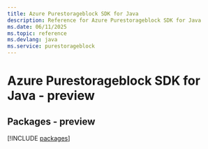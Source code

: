 ```yaml
---
title: Azure Purestorageblock SDK for Java
description: Reference for Azure Purestorageblock SDK for Java
ms.date: 06/11/2025
ms.topic: reference
ms.devlang: java
ms.service: purestorageblock
---
```

# Azure Purestorageblock SDK for Java - preview
## Packages - preview
[!INCLUDE [packages](purestorageblock-index.md)]